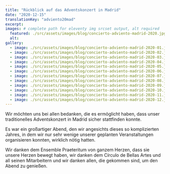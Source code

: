 ```yaml
---
title: "Rückblick auf das Adventskonzert in Madrid"
date: "2020-12-15"
translationKey: "adviento20mad"
excerpt:
images: # complete path for eleventy img srcset output, alt required
  featured: ./src/assets/images/blog/concierto-adviento-madrid-2020.jpg
  alt:
gallery:
  - image: ./src/assets/images/blog/concierto-adviento-madrid-2020-01.jpg
  - image: ./src/assets/images/blog/concierto-adviento-madrid-2020-02.jpg
  - image: ./src/assets/images/blog/concierto-adviento-madrid-2020-03.jpg
  - image: ./src/assets/images/blog/concierto-adviento-madrid-2020-04.jpg
  - image: ./src/assets/images/blog/concierto-adviento-madrid-2020-05.jpg
  - image: ./src/assets/images/blog/concierto-adviento-madrid-2020-06.jpg
  - image: ./src/assets/images/blog/concierto-adviento-madrid-2020-07.jpg
  - image: ./src/assets/images/blog/concierto-adviento-madrid-2020-08.jpg
  - image: ./src/assets/images/blog/concierto-adviento-madrid-2020-09.jpg
  - image: ./src/assets/images/blog/concierto-adviento-madrid-2020-10.jpg
  - image: ./src/assets/images/blog/concierto-adviento-madrid-2020-11.jpg
  - image: ./src/assets/images/blog/concierto-adviento-madrid-2020-12.jpg
---
```


Wir möchten uns bei allen bedanken, die es ermöglicht haben, dass unser traditionelles Adventskonzert in Madrid sicher stattfinden konnte.

Es war ein großartiger Abend, den wir angesichts dieses so komplizierten Jahres, in dem wir nur sehr wenige unserer geplanten Veranstaltungen organisieren konnten, wirklich nötig hatten.

Wir danken dem Ensemble Praeteritum von ganzem Herzen, dass sie unsere Herzen bewegt haben, wir danken dem Círculo de Bellas Artes und all seinen Mitarbeitern und wir danken allen, die gekommen sind, um den Abend zu genießen.
